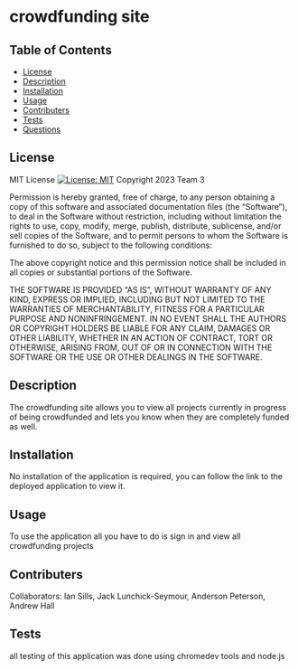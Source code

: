  # crowdfunding site

  ## Table of Contents
  * [License](#license)
  * [Description](#description)
  * [Installation](#installation)
  * [Usage](#usage)
  * [Contributers](#contributers)
  * [Tests](#tests)
  * [Questions](#questions)
  

  ## License
    
  MIT License
  [![License: MIT](https://img.shields.io/badge/License-MIT-yellow.svg)](https://opensource.org/licenses/MIT)
  Copyright 2023 Team 3

  Permission is hereby granted, free of charge, to any person obtaining a copy of this software and associated documentation files (the “Software”), to deal in the Software without restriction, including without limitation the rights to use, copy, modify, merge, publish, distribute, sublicense, and/or sell copies of the Software, and to permit persons to whom the Software is furnished to do so, subject to the following conditions:
  
  The above copyright notice and this permission notice shall be included in all copies or substantial portions of the Software.
  
  THE SOFTWARE IS PROVIDED “AS IS”, WITHOUT WARRANTY OF ANY KIND, EXPRESS OR IMPLIED, INCLUDING BUT NOT LIMITED TO THE WARRANTIES OF MERCHANTABILITY, FITNESS FOR A PARTICULAR PURPOSE AND NONINFRINGEMENT. IN NO EVENT SHALL THE AUTHORS OR COPYRIGHT HOLDERS BE LIABLE FOR ANY CLAIM, DAMAGES OR OTHER LIABILITY, WHETHER IN AN ACTION OF CONTRACT, TORT OR OTHERWISE, ARISING FROM, OUT OF OR IN CONNECTION WITH THE SOFTWARE OR THE USE OR OTHER DEALINGS IN THE SOFTWARE.

    
  ## Description
    
  The crowdfunding site allows you to view all projects currently in progress of being crowdfunded and lets you know when they are completely funded as well.
    
  ## Installation
    
  No installation of the application is required, you can follow the link to the deployed application to view it.
    
  ## Usage
    
  To use the application all you have to do is sign in and view all crowdfunding projects
    
  ## Contributers
    
  Collaborators: Ian Sills, Jack Lunchick-Seymour, Anderson Peterson, Andrew Hall
    
  ## Tests
    
  all testing of this application was done using chromedev tools and node.js
    
  
